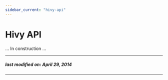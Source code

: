 ```yaml
---
sidebar_current: "hivy-api"
---
```


# Hivy API

... In construction ...

---
##### last modified on: April 29, 2014
---
